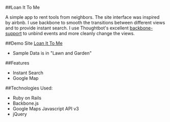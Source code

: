 ##Loan It To Me

A simple app to rent tools from neighbors. The site interface was inspired by airbnb. I use backbone to smooth the transitions between different views and to provide instant search. I use Thoughtbot's excellent [backbone-support](https://github.com/thoughtbot/backbone-support) to unbind events and more cleanly change the views.


##Demo Site
<a href="http://www.loanittome.net/" target="_blank">Loan It To Me</a>
+ Sample Data is in "Lawn and Garden"

##Features
+ Instant Search
+ Google Map

##Technologies Used:
+ Ruby on Rails
+ Backbone.js
+ Google Maps Javascript API v3
+ jQuery

